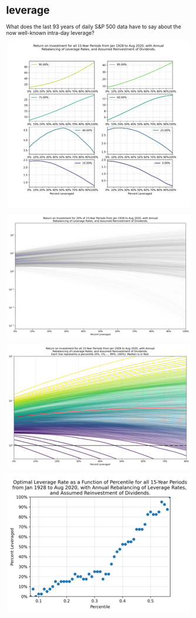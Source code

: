 # leverage
What does the last 93 years of daily S&amp;P 500 data have to say about the now well-known intra-day leverage?


![](plots/leverage-15yr-limited_percentiles.png)

![](plots/leverage-15yr-many_lev_curves.png)

![](plots/leverage-15yr-percentiles.png)

![](plots/leverage-15yr-optimal_leverage.png)

